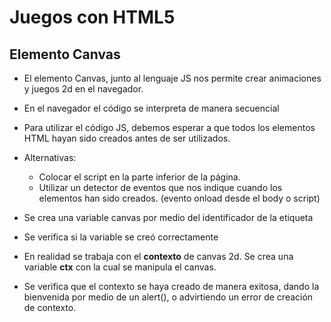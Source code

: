 # Juegos con HTML5

## Elemento Canvas

- El elemento Canvas, junto al lenguaje JS nos permite crear animaciones y juegos 2d en el navegador.

- En el navegador el código se interpreta de manera secuencial

- Para utilizar el código JS, debemos esperar a que todos los elementos HTML hayan sido creados antes de ser utilizados.

- Alternativas:
    - Colocar el script en la parte inferior de la página.
    - Utilizar un detector de eventos que nos indique cuando los elementos han sido creados. (evento onload desde el body o script)

- Se crea una variable canvas por medio del identificador de la etiqueta
- Se verifica si la variable se creó correctamente
- En realidad se trabaja con el **contexto** de canvas 2d. Se crea una variable **ctx** con la cual se manipula el canvas.
- Se verifica que el contexto se haya creado de manera exitosa, dando la bienvenida por medio de un alert(), o advirtiendo un error de creación de contexto.